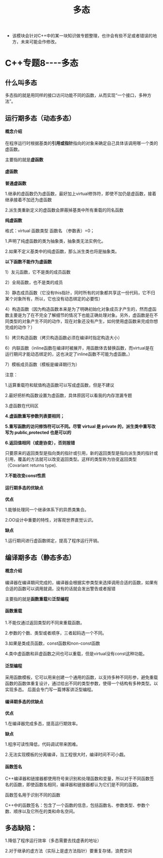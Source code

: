 ﻿---
layout: post
title:  "多态"
data: 星期四, 27. 二月 2020 02:39下午 
categories: C++
tags: 专题
---
* 该模块会针对C++中的某一块知识做专题整理，也许会有些不足或者错误的地方，未来可能会作修改。

# C++专题8----多态

## 什么叫多态
多态指的就是用同样的接口访问功能不同的函数，从而实现“一个接口，多种方法”。

## 运行期多态（动态多态）
#### 概念介绍
在程序运行时根据基类的**引用或指针**指向的对象来确定自己具体该调用哪一个类的虚函数。

主要指的就是**虚函数**

#### 虚函数

**普通虚函数**

1.继承的虚函数仍为虚函数，最好加上virtual修饰符，即使不加仍是虚函数，接着继承接着不加还为虚函数

2.派生类重新定义的虚函数会屏蔽掉基类中所有重载的同名函数

**纯虚函数**

格式：virtual 函数类型 函数名 （参数表）=0；

1.声明了纯虚函数的类为抽象类，抽象类无法实例化。

2.如果不定义基类中的纯虚函数，那么派生类也将是抽象类。

**以下函数不能作为虚函数**

1）友元函数，它不是类的成员函数

2）全局函数，也不是类的成员

3）静态成员函数（它没有this指针，同时所有的对象都共享这一份代码，它不归某个对象所有，所以，它也没有动态绑定的必要性）

4）构造函数（因为构造函数本来是为了明确初始化对象成员才产生的，然而虚函数主要是为了在不完全了解细节的情况下也能正确处理对象。另外，虚函数是在不同类型的对象产生不同的动作，现在对象还没有产生，如何使用虚函数来完成你想完成的动作？）

5）拷贝构造函数（拷贝构造函数必须在编译时指定构造大小）

6）内联函数（inline函数在编译时被展开，用函数体去替换函数，而virtual是在运行期间才能动态绑定的，这也决定了inline函数不可能为虚函数。）

7）模板成员函数（模板是编译期行为）

注意：

1.运算重载符和赋值构造函数可以写成虚函数，但是不建议

2.最好把析构函数设置为虚函数，具体原因可以看我的内存泄漏专题

3.虚函数在代码区

**4.虚函数重写参数列表要相同；**

**5.重写函数的访问修饰符可以不同。尽管 virtual 是 private 的，派生类中重写改写为 public,protected 也是可以的**

**6.返回值相同（或是协变），否则报错**
>
只要原来的返回类型是指向类的指针或引用，新的返回类型是指向派生类的指针或引用，覆盖的方法就可以改变返回类型。这样的类型称为协变返回类型（Covariant returns type).

**7.不能改变const性质**

#### 运行期多态的优缺点
**优点**

1.能够处理同一个继承体系下的异质类集合。

2.OO设计中重要的特性，对客观世界直觉认识。

**缺点**

1.运行期间进行虚函数绑定，提高了程序运行开销。

## 编译期多态（静态多态）
#### 概念介绍
编译器在编译期间完成的，编译器会根据实参类型来选择调用合适的函数，如果有合适的函数可以调用就调，没有的话就会发出警告或者报错

主要指的就是**函数重载**和**泛型编程**

#### 函数重载

1.不能仅通过返回类型的不同来重载函数。

2.参数的个数、类型或者顺序，三者起码选一个不同。

3.如果是类成员函数，const函数和non-const函数

4.类中虚函数和非虚函数之间也可以重载，但是virtual没有const这种功能。

#### 泛型编程
采用函数模板，它可以用来创建一个通用的函数，以支持多种不同形参，避免重载函数的函数体重复设计，通过给出不同的类型参数，使得一个结构有多种类型。以实现多态。 后面会专门写一篇博客讲泛型编程。


#### 编译期多态的优缺点
**优点**

1.在编译器完成多态，提高运行期效率。


**缺点**

1.程序可读性降低，代码调试带来困难。

2.无法实现模板的分离编译，当工程很大时，编译时间不可小觑。

#### 函数签名
C++编译器和链接器都使用符号来识别和处理函数和变量，所以对于不同函数签名的函数，即使函数名相同，编译器和链接器都认为它们是不同的函数。

函数签名用于识别不同的函数

C++中的函数签名：包含了一个函数的信息，包括函数名、参数类型、参数个数、顺序以及它所在的类和命名空间。

## 多态缺陷：
1.降低了程序运行效率（多态需要去找虚表的地址）

2.对于继承的虚方法（实际上是虚方法指针）要重复存储，浪费空间
